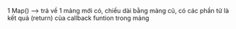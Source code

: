 1 Map() --> trả về 1 mảng mới có, chiều dài bằng mảng cũ, có các phần tử là kết quả (return) của callback funtion trong mảng